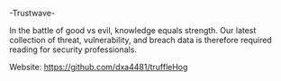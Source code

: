 -Trustwave-

In the battle of good vs evil, knowledge equals strength. Our latest collection of threat, vulnerability, and breach data is therefore required reading for security professionals. 

Website: https://github.com/dxa4481/truffleHog

